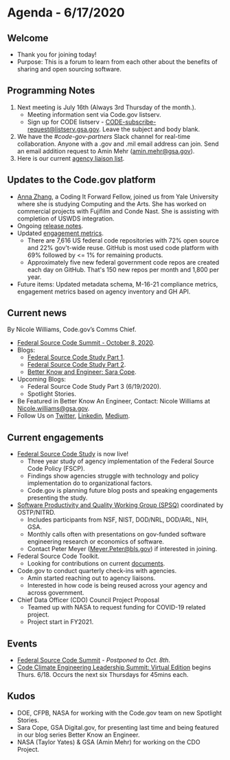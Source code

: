 # Agenda - 6/17/2020

## Welcome
- Thank you for joining today!
- Purpose: This is a forum to learn from each other about the benefits of sharing and open sourcing software.

## Programming Notes
1. Next meeting is July 16th (Always 3rd Thursday of the month.). 
    - Meeting information sent via Code.gov listserv.
    - Sign up for CODE listserv - CODE-subscribe-request@listserv.gsa.gov. Leave the subject and body blank.
2. We have the *#code-gov-partners* Slack channel for real-time collaboration. Anyone with a .gov and .mil email address can join. Send an email addition request to Amin Mehr (amin.mehr@gsa.gov).
3. Here is our current [agency liaison list](SupportingDocs/agency_liaisons.md).

## Updates to the Code.gov platform
- [Anna Zhang](https://medium.com/codedotgov/introducing-our-summer-fellow-anna-zhang-455fd792cad8), a Coding It Forward Fellow, joined us from Yale University where she is studying Computing and the Arts. She has worked on commercial projects with Fujifilm and Conde Nast. She is assisting with completion of USWDS integration.
- Ongoing [release notes](https://github.com/GSA/code-gov-front-end/releases/tag/untagged-f6a1c3a2eccc07df5162).
- Updated [engagement metrics](https://github.com/GSA/code-gov-github-metrics).
    - There are 7,616 US federal code repositories with 72% open source and 22% gov't-wide reuse. GitHub is most used code platform with 69% followed by <= 1% for remaining products.
    - Approximately five new federal government code repos are created each day on GitHub. That's 150 new repos per month and 1,800 per year.
- Future items: Updated metadata schema, M-16-21 compliance metrics, engagement metrics based on agency inventory and GH API.

## Current news
By Nicole Williams, Code.gov’s Comms Chief.
- [Federal Source Code Summit - October 8, 2020](https://digital.gov/event/2020/10/08/federal-source-code-summit-building-coding/).
- Blogs:
    - [Federal Source Code Study Part 1](https://medium.com/codedotgov/federal-source-code-study-series-part-1-the-overview-72acce742260).
    - [Federal Source Code Study Part 2](https://medium.com/codedotgov/federal-source-code-study-series-part-2-the-history-of-open-source-software-b77a87de887c).
    - [Better Know and Engineer: Sara Cope](https://medium.com/codedotgov/code-gov-better-know-an-engineer-sara-cope-a840640bb96d).
- Upcoming Blogs: 
    - Federal Source Code Study Part 3 (6/19/2020).
    - Spotlight Stories.
- Be Featured in Better Know An Engineer, Contact: Nicole Williams at Nicole.williams@gsa.gov.
- Follow Us on [Twitter](https://twitter.com/codedotgov), [Linkedin](https://www.linkedin.com/company/code-gov), [Medium](https://medium.com/@CodeDotGov).

## Current engagements
- [Federal Source Code Study](https://github.com/GSA/code-gov/tree/master/docs/FederalSourceCodeStudy) is now live!
    - Three year study of agency implementation of the Federal Source Code Policy (FSCP).
    - Findings show agencies struggle with technology and policy implementation do to organizational factors.
    - Code.gov is planning future blog posts and speaking engagements presenting the study.
- [Software Productivity and Quality Working Group (SPSQ)](https://www.nitrd.gov/nitrdgroups/index.php?title=SPSQ) coordinated by OSTP/NITRD.
    - Includes participants from NSF, NIST, DOD/NRL, DOD/ARL, NIH, GSA.
    - Monthly calls often with presentations on gov-funded software engineering research or economics of software.
    - Contact Peter Meyer (Meyer.Peter@bls.gov) if interested in joining.
- Federal Source Code Toolkit.
    - Looking for contributions on current [documents](https://github.com/GSA/code-gov-open-source-toolkit).
- Code.gov to conduct quarterly check-ins with agencies.
    - Amin started reaching out to agency liaisons.
    - Interested in how code is being reused across your agency and across government.
- Chief Data Officer (CDO) Council Project Proposal
    - Teamed up with NASA to request funding for COVID-19 related project.
    - Project start in FY2021.

## Events
- [Federal Source Code Summit](https://digital.gov/event/2020/10/08/federal-source-code-summit-building-coding/) - *Postponed to Oct. 8th*.
- [Code Climate Engineering Leadership Summit: Virtual Edition](https://app.livestorm.co/code-climate-1/engineering-leadership-summit-virtual-edition) begins Thurs. 6/18. Occurs the next six Thursdays for 45mins each.

## Kudos
- DOE, CFPB, NASA for working with the Code.gov team on new Spotlight Stories.
- Sara Cope, GSA Digital.gov, for presenting last time and being featured in our blog series Better Know an Engineer.
- NASA (Taylor Yates) & GSA (Amin Mehr) for working on the CDO Project.